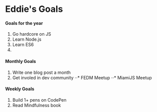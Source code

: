 # Eddie's Goals


#### Goals for the year

1. Go hardcore on JS
2. Learn Node.js
3. Learn ES6
4. 



#### Monthly Goals

1. Write one blog post a month
2. Get involed in dev community
⋅⋅* FEDM Meetup
⋅⋅* MiamiJS Meetup


#### Weekly Goals

1. Build 1+ pens on CodePen
2. Read Mindfulness book
